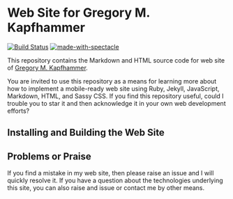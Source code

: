 # Web Site for Gregory M. Kapfhammer

[![Build Status](https://api.travis-ci.org/gkapfham/www.gregorykapfhammer.com.svg?branch=master)](https://travis-ci.org/gkapfham/www.gregorykapfhammer.com) [![made-with-spectacle](https://img.shields.io/badge/Made%20with-Jekyll-orange.svg)](https://jekyllrb.com/)

This repository contains the Markdown and HTML source code for web site of
[Gregory M. Kapfhammer](https://www.gregorykapfhammer.com).

You are invited to use this repository as a means for learning more about how to
implement a mobile-ready web site using Ruby, Jekyll, JavaScript, Markdown,
HTML, and Sassy CSS. If you find this repository useful, could I trouble you to
star it and then acknowledge it in your own web development efforts?

## Installing and Building the Web Site

## Problems or Praise

If you find a mistake in my web site, then please raise an issue and I will
quickly resolve it. If you have a question about the technologies underlying
this site, you can also raise and issue or contact me by other means.
